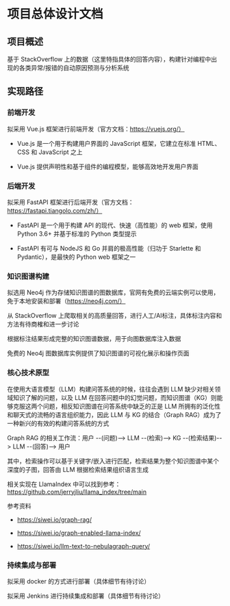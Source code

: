# 项目总体设计文档

## 项目概述

基于 StackOverflow 上的数据（这里特指具体的回答内容），构建针对编程中出现的各类异常/报错的自动原因预测与分析系统

## 实现路径

### 前端开发

拟采用 Vue.js 框架进行前端开发（官方文档：https://vuejs.org/）

- Vue.js 是一个用于构建用户界面的 JavaScript 框架，它建立在标准 HTML、CSS 和 JavaScript 之上

-  Vue.js 提供声明性和基于组件的编程模型，能够高效地开发用户界面

### 后端开发

拟采用 FastAPI 框架进行后端开发（官方文档：https://fastapi.tiangolo.com/zh/）

- FastAPI 是一个用于构建 API 的现代、快速（高性能）的 web 框架，使用 Python 3.6+ 并基于标准的 Python 类型提示

- FastAPI 有可与 NodeJS 和 Go 并肩的极高性能（归功于 Starlette 和 Pydantic），是最快的 Python web 框架之一

### 知识图谱构建

拟选用 Neo4j 作为存储知识图谱的图数据库，官网有免费的云端实例可以使用，免于本地安装和部署（https://neo4j.com/）

从 StackOverflow 上爬取相关的高质量回答，进行人工/AI标注，具体标注内容和方法有待商榷和进一步讨论

根据标注结果形成完整的知识图谱数据，用于向图数据库注入数据

免费的 Neo4j 图数据库实例提供了知识图谱的可视化展示和操作页面

### 核心技术原型

在使用大语言模型（LLM）构建问答系统的时候，往往会遇到 LLM 缺少对相关领域知识了解的问题，以及 LLM 在回答问题中的幻觉问题，而知识图谱（KG）则能够克服这两个问题，相反知识图谱在问答系统中缺乏的正是 LLM 所拥有的泛化性和聊天式的流畅的语言组织能力，因此 LLM 与 KG 的结合（Graph RAG）成为了一种新兴的有效的构建问答系统的方式

Graph RAG 的相关工作流：用户 --(问题)--> LLM --(检索)--> KG --(检索结果)--> LLM --(回答)--> 用户

其中，检索操作可以基于关键字/嵌入进行匹配，检索结果为整个知识图谱中某个深度的子图，回答由 LLM 根据检索结果组织语言生成

相关实现在 LlamaIndex 中可以找到参考：https://github.com/jerryjliu/llama_index/tree/main

参考资料

- https://siwei.io/graph-rag/

- https://siwei.io/graph-enabled-llama-index/

- https://siwei.io/llm-text-to-nebulagraph-query/

### 持续集成与部署

拟采用 docker 的方式进行部署（具体细节有待讨论）

拟采用 Jenkins 进行持续集成和部署（具体细节有待讨论）

